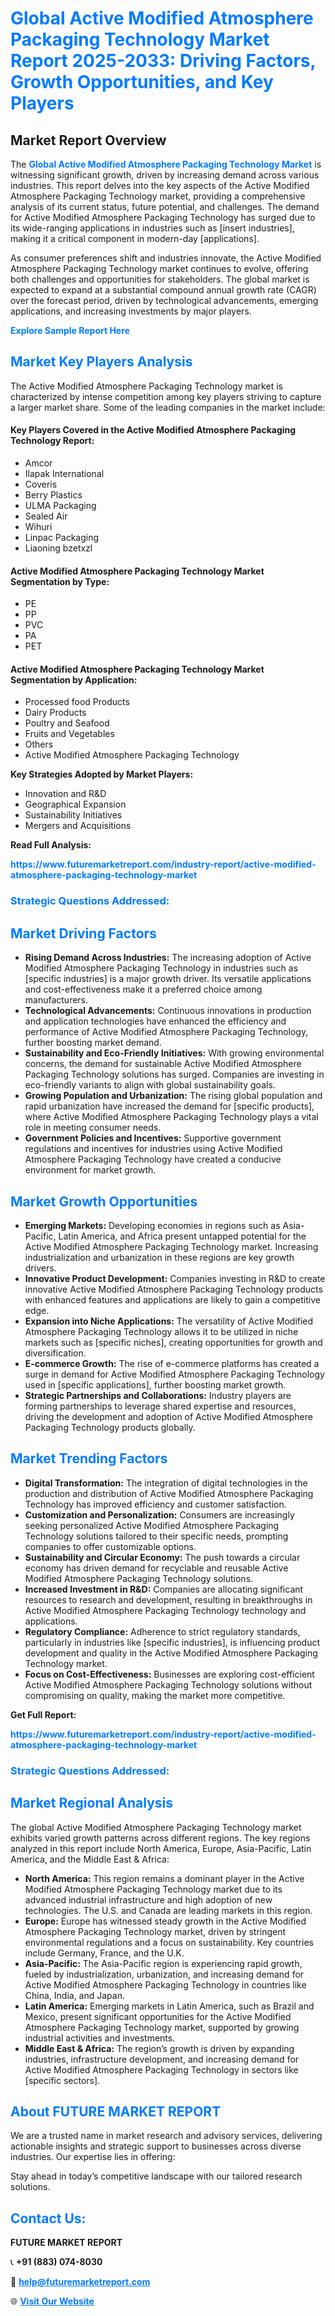 <h1 style="color: #007BFF;">Global Active Modified Atmosphere Packaging Technology Market Report 2025-2033: Driving Factors, Growth Opportunities, and Key Players</h1>

<section id="overview">
<h2>Market Report Overview</h2>
<p>The <a href="https://www.futuremarketreport.com/industry-report/active-modified-atmosphere-packaging-technology-market" style="color: #007BFF; text-decoration: none;"><strong>Global Active Modified Atmosphere Packaging Technology Market</strong></a> is witnessing significant growth, driven by increasing demand across various industries. This report delves into the key aspects of the Active Modified Atmosphere Packaging Technology market, providing a comprehensive analysis of its current status, future potential, and challenges. The demand for Active Modified Atmosphere Packaging Technology has surged due to its wide-ranging applications in industries such as [insert industries], making it a critical component in modern-day [applications].</p>
<p>As consumer preferences shift and industries innovate, the Active Modified Atmosphere Packaging Technology market continues to evolve, offering both challenges and opportunities for stakeholders. The global market is expected to expand at a substantial compound annual growth rate (CAGR) over the forecast period, driven by technological advancements, emerging applications, and increasing investments by major players.</p>
</section>

<section id="overview">
<p><a href="https://www.futuremarketreport.com/request-sample/reportId=110989" style="color: #007BFF; text-decoration: none;"><strong>Explore Sample Report Here</strong></a></p>
</section>

<section id="key-players">
<h2 style="color: #007BFF;">Market Key Players Analysis</h2>
<p>The Active Modified Atmosphere Packaging Technology market is characterized by intense competition among key players striving to capture a larger market share. Some of the leading companies in the market include:</p>
<h4>Key Players Covered in the Active Modified Atmosphere Packaging Technology Report:</h4>
<ul><li>Amcor</li><li>Ilapak International</li><li>Coveris</li><li>Berry Plastics</li><li>ULMA Packaging</li><li>Sealed Air</li><li>Wihuri</li><li>Linpac Packaging</li><li>Liaoning bzetxzl</li></ul>
<h4>Active Modified Atmosphere Packaging Technology Market Segmentation by Type:</h4>
<ul><li>PE</li><li>PP</li><li>PVC</li><li>PA</li><li>PET</li></ul>

<h4>Active Modified Atmosphere Packaging Technology Market Segmentation by Application:</h4>
<ul><li>Processed food Products</li><li>Dairy Products</li><li>Poultry and Seafood</li><li>Fruits and Vegetables</li><li>Others</li><li>Active Modified Atmosphere Packaging Technology</li></ul>
<p><strong>Key Strategies Adopted by Market Players:</strong></p>
<ul>
<li>Innovation and R&D</li>
<li>Geographical Expansion</li>
<li>Sustainability Initiatives</li>
<li>Mergers and Acquisitions</li>
</ul>
</section>

<section>
<p><strong>Read Full Analysis: </strong></p><a href="https://www.futuremarketreport.com/industry-report/active-modified-atmosphere-packaging-technology-market" style="color: #007BFF; text-decoration: none;"><strong>https://www.futuremarketreport.com/industry-report/active-modified-atmosphere-packaging-technology-market</strong></a>
<h3 style="color: #007BFF;">Strategic Questions Addressed:</h3>
</section>

<section id="driving-factors">
<h2 style="color: #007BFF;">Market Driving Factors</h2>
<ul>
<li><strong>Rising Demand Across Industries:</strong> The increasing adoption of Active Modified Atmosphere Packaging Technology in industries such as [specific industries] is a major growth driver. Its versatile applications and cost-effectiveness make it a preferred choice among manufacturers.</li>
<li><strong>Technological Advancements:</strong> Continuous innovations in production and application technologies have enhanced the efficiency and performance of Active Modified Atmosphere Packaging Technology, further boosting market demand.</li>
<li><strong>Sustainability and Eco-Friendly Initiatives:</strong> With growing environmental concerns, the demand for sustainable Active Modified Atmosphere Packaging Technology solutions has surged. Companies are investing in eco-friendly variants to align with global sustainability goals.</li>
<li><strong>Growing Population and Urbanization:</strong> The rising global population and rapid urbanization have increased the demand for [specific products], where Active Modified Atmosphere Packaging Technology plays a vital role in meeting consumer needs.</li>
<li><strong>Government Policies and Incentives:</strong> Supportive government regulations and incentives for industries using Active Modified Atmosphere Packaging Technology have created a conducive environment for market growth.</li>
</ul>
</section>

<section id="growth-opportunities">
<h2 style="color: #007BFF;">Market Growth Opportunities</h2>
<ul>
<li><strong>Emerging Markets:</strong> Developing economies in regions such as Asia-Pacific, Latin America, and Africa present untapped potential for the Active Modified Atmosphere Packaging Technology market. Increasing industrialization and urbanization in these regions are key growth drivers.</li>
<li><strong>Innovative Product Development:</strong> Companies investing in R&D to create innovative Active Modified Atmosphere Packaging Technology products with enhanced features and applications are likely to gain a competitive edge.</li>
<li><strong>Expansion into Niche Applications:</strong> The versatility of Active Modified Atmosphere Packaging Technology allows it to be utilized in niche markets such as [specific niches], creating opportunities for growth and diversification.</li>
<li><strong>E-commerce Growth:</strong> The rise of e-commerce platforms has created a surge in demand for Active Modified Atmosphere Packaging Technology used in [specific applications], further boosting market growth.</li>
<li><strong>Strategic Partnerships and Collaborations:</strong> Industry players are forming partnerships to leverage shared expertise and resources, driving the development and adoption of Active Modified Atmosphere Packaging Technology products globally.</li>
</ul>
</section>

<section id="trending-factors">
<h2 style="color: #007BFF;">Market Trending Factors</h2>
<ul>
<li><strong>Digital Transformation:</strong> The integration of digital technologies in the production and distribution of Active Modified Atmosphere Packaging Technology has improved efficiency and customer satisfaction.</li>
<li><strong>Customization and Personalization:</strong> Consumers are increasingly seeking personalized Active Modified Atmosphere Packaging Technology solutions tailored to their specific needs, prompting companies to offer customizable options.</li>
<li><strong>Sustainability and Circular Economy:</strong> The push towards a circular economy has driven demand for recyclable and reusable Active Modified Atmosphere Packaging Technology solutions.</li>
<li><strong>Increased Investment in R&D:</strong> Companies are allocating significant resources to research and development, resulting in breakthroughs in Active Modified Atmosphere Packaging Technology technology and applications.</li>
<li><strong>Regulatory Compliance:</strong> Adherence to strict regulatory standards, particularly in industries like [specific industries], is influencing product development and quality in the Active Modified Atmosphere Packaging Technology market.</li>
<li><strong>Focus on Cost-Effectiveness:</strong> Businesses are exploring cost-efficient Active Modified Atmosphere Packaging Technology solutions without compromising on quality, making the market more competitive.</li>
</ul>
</section>

<section>
<p><strong>Get Full Report: </strong></p><a href="https://www.futuremarketreport.com/industry-report/active-modified-atmosphere-packaging-technology-market" style="color: #007BFF; text-decoration: none;"><strong>https://www.futuremarketreport.com/industry-report/active-modified-atmosphere-packaging-technology-market</strong></a>
<h3 style="color: #007BFF;">Strategic Questions Addressed:</h3>
</section>


<section id="regional-analysis">
<h2 style="color: #007BFF;">Market Regional Analysis</h2>
<p>The global Active Modified Atmosphere Packaging Technology market exhibits varied growth patterns across different regions. The key regions analyzed in this report include North America, Europe, Asia-Pacific, Latin America, and the Middle East & Africa:</p>
<ul>
<li><strong>North America:</strong> This region remains a dominant player in the Active Modified Atmosphere Packaging Technology market due to its advanced industrial infrastructure and high adoption of new technologies. The U.S. and Canada are leading markets in this region.</li>
<li><strong>Europe:</strong> Europe has witnessed steady growth in the Active Modified Atmosphere Packaging Technology market, driven by stringent environmental regulations and a focus on sustainability. Key countries include Germany, France, and the U.K.</li>
<li><strong>Asia-Pacific:</strong> The Asia-Pacific region is experiencing rapid growth, fueled by industrialization, urbanization, and increasing demand for Active Modified Atmosphere Packaging Technology in countries like China, India, and Japan.</li>
<li><strong>Latin America:</strong> Emerging markets in Latin America, such as Brazil and Mexico, present significant opportunities for the Active Modified Atmosphere Packaging Technology market, supported by growing industrial activities and investments.</li>
<li><strong>Middle East & Africa:</strong> The region’s growth is driven by expanding industries, infrastructure development, and increasing demand for Active Modified Atmosphere Packaging Technology in sectors like [specific sectors].</li>
</ul>
</section>

<footer>
<h2 style="color: #007BFF;">About FUTURE MARKET REPORT</h2>
<p>We are a trusted name in market research and advisory services, delivering actionable insights and strategic support to businesses across diverse industries. Our expertise lies in offering:</p>

<p>Stay ahead in today’s competitive landscape with our tailored research solutions.</p>

<h2 style="color: #007BFF;">Contact Us:</h2>
<p><strong>FUTURE MARKET REPORT</strong></p>
<p>📞 <strong>+91 (883) 074-8030</strong></p>
<p>📧 <strong><a href="mailto:help@futuremarketreport.com" style="color: #007BFF;">help@futuremarketreport.com</a></strong></p>
<p>🌐 <strong><a href="https://www.futuremarketreport.com/" style="color: #007BFF;">Visit Our Website</a></strong></p>
</footer>